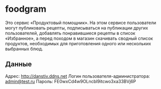 # foodgram
Это сервис «Продуктовый помощник». На этом сервисе пользователи могут публиковать рецепты, подписываться на публикации других пользователей, добавлять понравившиеся рецепты в список «Избранное», а перед походом в магазин скачивать сводный список продуктов, необходимых для приготовления одного или нескольких выбранных блюд.

## Данные
Адрес: http://danstiv.ddns.net
Логин пользователя-администратора: admin@test.ru
Пароль: FE0wxCd4w9OLncbl9itcwo3xa33BVj6P
